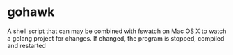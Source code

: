 gohawk
======

A shell script that can may be combined with fswatch on Mac OS X to watch a golang project for changes. If changed, the program is stopped, compiled and restarted
